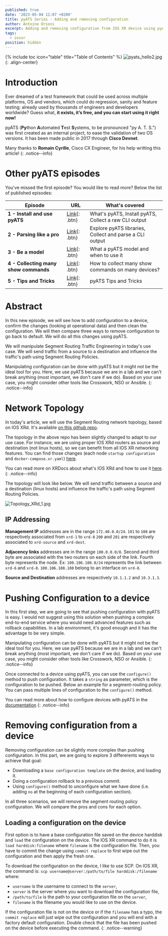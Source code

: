 ```yaml
---
published: true
date: '2023-05-04 11:07 +0200'
title: pyATS Series - Adding and removing configuration
author: Antoine Orsoni
excerpt: Adding and removing configuration from IOS XR device using pyATS
tags:
  - iosxr
position: hidden
---
```

{% include toc icon="table" title="Table of Contents" %}
![pyats_hello2.jpg]({{site.baseurl}}/images/pyats_hello2.jpg){: .align-center}

# Introduction

Ever dreamed of a test framework that could be used across multiple platforms, OS and vendors, which could do regression, sanity and feature testing; already used by thousands of engineers and developers worldwide? Guess what, **it exists, it’s free, and you can start using it right now!**

pyATS (**Py**thon **A**utomated **T**est **S**ystems, to be pronounced "py A. T. S.") was first created as an internal project, to ease the validation of two OS versions. It has been made public in 2017 through **Cisco Devnet**.

Many thanks to **Romain Cyrille**, Cisco CX Engineer, for his help writting this article!
{: .notice--info}

# Other pyATS episodes

You've missed the first episode? You would like to read more? Below the list of published episodes:

| Episode 	| URL                                                                                              	| What's covered                                        	|
|---------	|--------------------------------------------------------------------------------------------------	|-------------------------------------------------------	|
| **1 - Install and use pyATS**       	| [Link](https://xrdocs.io/programmability/tutorials/pyats-series-install-and-use-pyats/){: .btn}  	|  What's pyATS, Install pyATS, Collect a raw CLI output 	|
| **2 - Parsing like  a pro**       	| [Link](https://xrdocs.io/programmability/tutorials/pyats-series-parsing-like-a-pro/){: .btn} 	|  Explore pyATS libraries, Collect and parse a CLI output        	|
| **3 - Be a model**       	| [Link](https://xrdocs.io/programmability/tutorials/pyats-series-be-a-model/){: .btn} 	|  What a pyATS model and when to use it        	|
| **4 - Collecting many show commands**       	| [Link](https://xrdocs.io/programmability/tutorials/pyats-series-collecting-many-show-commands/){: .btn} 	|  How to collect many show commands on many devices? |
| **5 - Tips and Tricks**       	| [Link](https://xrdocs.io/programmability/tutorials/pyats-series-tips-and-tricks/){: .btn} 	|  pyATS Tips and Tricks |

# Abstract

In this new episode, we will see how to add configuration to a device, confirm the changes (looking at operational data) and then clean the configuration. We will then compare three ways to remove configuration to go back to default. We will do all this changes using pyATS.

We will manipulate Segment Routing Traffic Engineering in today's use case. We will send traffic from a source to a destination and influence the traffic's path using Segment Routing Policies.

Manipulating configuration can be done with pyATS but it might not be the ideal tool for you. Here, we use pyATS because we are in a lab and we can't break anything (most important, we don't care if we do). Based on your use case, you might consider other tools like Crosswork, NSO or Ansible.
{: .notice--info}

# Network Topology

In today's article, we will use the Segment Routing network topology, based on IOS XRd. It's available [on this github repo](https://github.com/ios-xr/xrd-tools/blob/main/samples/xr_compose_topos/segment-routing/docker-compose.xr.yml).

The topology in the above repo has been slightly changed to adapt to our use case. For instance, we are using proper IOS XRd routers as source and destination (not linux hosts), so we can benefit from all IOS XR networking features.
You can find those changes (each node `startup configuration` and `docker-compose.xr.yaml`) [here](https://github.com/AntoineOrsoni/xrdocs-how-to-pyats/tree/master/5_config_builder/ios%20xrd).

You can read more on XRDocs about what's IOS XRd and how to use it [here](https://xrdocs.io/virtual-routing/tutorials/).
{: .notice--info}

The topology will look like below. We will send traffic between a source and a destination (linux hosts) and influence the traffic's path using Segment Routing Policies.

![Topology_XRd_1.jpg]({{site.baseurl}}/images/Topology_XRd_1.jpg)

## IP Addressing

**Management IP** addresses are in the range `172.40.0.0/24`.
`101` to `108` are respectively associated from `xrd-1` to `xrd-8`
`200` and `201` are respectively associated to `xrd-source` and `xrd-dest`.

**Adjacency links** addresses are in the range `100.0.0.0/8`.
Second and third byte are associated with the two routers on each side of the link. Fourth byte represents the node.
Ex: `100.106.108.0/24` represents the link between `xrd-6` and `xrd-8`.
`100.106.108.108` belong to an interface on `xrd-8`.

**Source and Destination** addresses are respectively `10.1.1.2` and `10.3.1.3`.

# Pushing Configuration to a device

In this first step, we are going to see that pushing configuration with pyATS is easy. I would not suggest using this solution when pushing a complex end-to-end service where you would need advanced features such as rollback capabilities. In a lab environment, it's good enough and it has the advantage to be very simple.

Manipulating configuration can be done with pyATS but it might not be the ideal tool for you. Here, we use pyATS because we are in a lab and we can't break anything (most important, we don't care if we do). Based on your use case, you might consider other tools like Crosswork, NSO or Ansible.
{: .notice--info}

Once connected to a device using pyATS, you can use the `configure()` method to push configuration. It takes a `string` as parameter, which is the configuration to be pushed. Below an example for a segment-routing policy. You can pass multiple lines of configuration to the `configure()` method.

<script src="https://gist.github.com/AntoineOrsoni/56032ff89ed5ca6de7ab836b09bdb72d.js"></script>

You can read more about how to configure devices with pyATS in the [documentation](https://pubhub.devnetcloud.com/media/pyats-getting-started/docs/quickstart/configuredevices.html)
{: .notice--info}

# Removing configuration from a device

Removing configuration can be slightly more complex than pushing configuration. In this part, we are going to explore 3 differerents ways to achieve that goal:
- Downloading a `base configuration template` on the device, and loading it.
- Doing a configuration rollback to a previous commit.
- Using `configure()` method to unconfigure what we have done (i.e. adding `no` at the beginning of each configuration section).

In all three scenarios, we will remove the segment routing policy configuration. We will compare the pros and cons for each option.

## Loading a configuration on the device

First option is to have a base configuration file saved on the device harddisk and `load` the configuration on the device. The IOS XR command to do it is `load harddisk:filename` where `filename` is the configuration file. Then, you have to commit the change using `commit replace` to first wipe out the configuration and then apply the fresh one.

To download the configuration on the device, I like to use SCP. On IOS XR, the command is: `scp username@server:/path/to/file harddisk:/filename` where:
- `username` is the username to connect to the `server`,
- `server` is the server where you want to download the configuration file,
- `/path/to/file` is the path to your configuration file on the `server`,
- `filename` is the filename you would like to use on the device.

If the configuration file is not on the device or if the `filename` has a typo, the `commit replace` will just wipe out the configuration and you will end with a factory default configuration. 
Double check that the file has been pushed on the device before executing the command.
{: .notice--warning}


